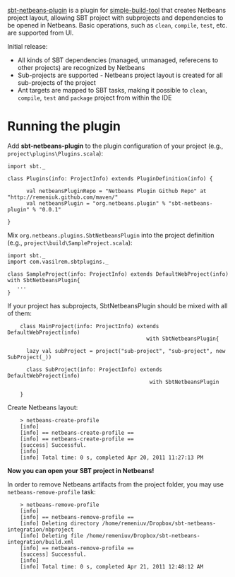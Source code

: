 [sbt-netbeans-plugin](https://github.com/remeniuk/sbt-netbeans-plugin) is a plugin for [simple-build-tool](http://code.google.com/p/simple-build-tool/) that creates Netbeans project layout, allowing SBT project with subprojects and dependencies to be opened in Netbeans. Basic operations, such as `clean`, `compile`, `test`, etc. are supported from UI.

Initial release:

* All kinds of SBT dependencies (managed, unmanaged, referecens to other projects) are recognized by Netbeans
* Sub-projects are supported - Netbeans project layout is created for all sub-projects of the project
* Ant targets are mapped to SBT tasks, making it possible to `clean`, `compile`, `test` and `package` project from within the IDE

# Running the plugin
Add **sbt-netbeans-plugin** to the plugin configuration of your project (e.g., `project\plugins\Plugins.scala`):

	import sbt._

	class Plugins(info: ProjectInfo) extends PluginDefinition(info) {

          val netbeansPluginRepo = "Netbeans Plugin Github Repo" at "http://remeniuk.github.com/maven/"
          val netbeansPlugin = "org.netbeans.plugin" % "sbt-netbeans-plugin" % "0.0.1"

	}

Mix `org.netbeans.plugins.SbtNetbeansPlugin` into the project definition (e.g., `project\build\SampleProject.scala`):

	import sbt._
	import com.vasilrem.sbtplugins._

	class SampleProject(info: ProjectInfo) extends DefaultWebProject(info) with SbtNetbeansPlugin{	
	   ...
	}

If your project has subprojects, SbtNetbeansPlugin should be mixed with all of them:

        class MainProject(info: ProjectInfo) extends DefaultWebProject(info)
                                                with SbtNetbeansPlugin{

          lazy val subProject = project("sub-project", "sub-project", new SubProject(_))

          class SubProject(info: ProjectInfo) extends DefaultWebProject(info)
                                                 with SbtNetbeansPlugin

        }

Create Netbeans layout:

        > netbeans-create-profile              
        [info] 
        [info] == netbeans-create-profile ==
        [info] == netbeans-create-profile ==
        [success] Successful.
        [info] 
        [info] Total time: 0 s, completed Apr 20, 2011 11:27:13 PM

**Now you can open your SBT project in Netbeans!**

In order to remove Netbeans artifacts from the project folder, you may use `netbeans-remove-profile` task: 

        > netbeans-remove-profile 
        [info] 
        [info] == netbeans-remove-profile ==
        [info] Deleting directory /home/remeniuv/Dropbox/sbt-netbeans-integration/nbproject
        [info] Deleting file /home/remeniuv/Dropbox/sbt-netbeans-integration/build.xml
        [info] == netbeans-remove-profile ==
        [success] Successful.
        [info] 
        [info] Total time: 0 s, completed Apr 21, 2011 12:48:12 AM
